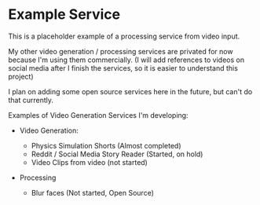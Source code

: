 # Example Service

This is a placeholder example of a processing service from video input.

My other video generation / processing services are privated for now because I'm using them commercially. (I will add references to videos on social media after I finish the services, so it is easier to understand this project)

I plan on adding some open source services here in the future, but can't do that currently.

Examples of Video Generation Services I'm developing:
- Video Generation:
  - Physics Simulation Shorts (Almost completed)
  - Reddit / Social Media Story Reader (Started, on hold)
  - Video Clips from video (not started)
  
- Processing
  - Blur faces (Not started, Open Source)